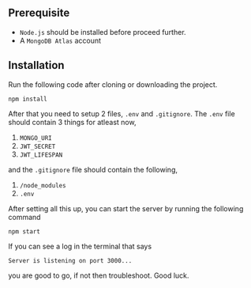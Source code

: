 ## Prerequisite
- `Node.js` should be installed before proceed further.
- A `MongoDB Atlas` account
## Installation
Run the following code after cloning or downloading the project.
```terminal
npm install
```
After that you need to setup 2 files, `.env` and `.gitignore`. The `.env` file should contain 3 things for atleast now, 
1. `MONGO_URI`
2. `JWT_SECRET`
3. `JWT_LIFESPAN`
   
and the `.gitignore` file should contain the following,
1. `/node_modules`
2. `.env`
   
After setting all this up, you can start the server by running the following command
```terminal
npm start
```
If you can see a log in the terminal that says
```terminal
Server is listening on port 3000...
```
you are good to go, if not then troubleshoot.
Good luck.
